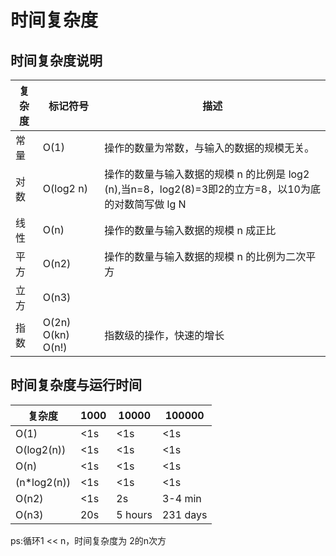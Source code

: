 # 时间复杂度
## 时间复杂度说明
| 复杂度 | 标记符号 | 描述 |
| --- | --- | --- |
| 常量 | O(1)  | 操作的数量为常数，与输入的数据的规模无关。|
| 对数 | O(log2 n) | 操作的数量与输入数据的规模 n 的比例是 log2 (n),当n=8，log2(8)=3即2的立方=8，以10为底的对数简写做 lg N  |
| 线性 | O(n) | 操作的数量与输入数据的规模 n 成正比 |
| 平方 | O(n2) | 操作的数量与输入数据的规模 n 的比例为二次平方 |
| 立方 | O(n3) |  |
| 指数 | O(2n) O(kn) O(n!) | 指数级的操作，快速的增长 |


## 时间复杂度与运行时间

| 复杂度 | 1000 | 10000 | 100000 |
| --- | --- | --- | --- |
| O(1) | <1s | <1s | <1s |
| O(log2(n)) | <1s | <1s | <1s |
| O(n) | <1s | <1s | <1s |
| (n*log2(n)) | <1s | <1s | <1s |
| O(n2) | <1s | 2s  | 3-4 min  |
| O(n3) | 20s | 5 hours | 231 days |
ps:循环1 << n，时间复杂度为 2的n次方


